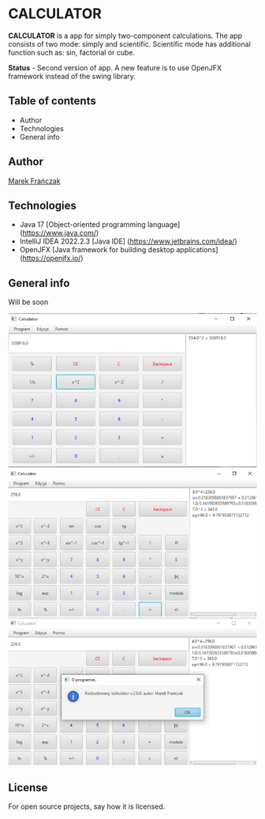 # CALCULATOR

**CALCULATOR** is a app for simply two-component calculations. The app consists of two mode: simply and scientific. Scientific mode has additional function such as: sin, factorial or cube.

**Status** - Second version of app. A new feature is to use OpenJFX framework instead of the swing library.

## Table of contents

* Author
* Technologies
* General info

## Author
[Marek Frańczak](https://github.com/marekfranczak)

## Technologies
* Java 17 [Object-oriented programming language] (https://www.java.com/)
* IntelliJ IDEA 2022.2.3 [Java IDE] (https://www.jetbrains.com/idea/)
* OpenJFX [Java framework for building desktop applications] (https://openjfx.io/)

## General info
Will be soon

![Simply mode of app](Calculator/Pictures/calculator.jpg)
![Scientific mode of app](Calculator/Pictures/calculator1.jpg)
![Info screen](Calculator/Pictures/calculator2.jpg)

## License
For open source projects, say how it is licensed.
